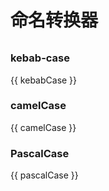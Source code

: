 <script setup>
import { ref, computed } from 'vue';
import { Input as AInput } from 'ant-design-vue';
import 'ant-design-vue/es/input/style';

const variable = ref('');

const kebabCase = computed(() => {
  return variable.value.toLowerCase().split(' ').join('-');
});

const camelCase = computed(() => {
  return variable.value
    .toLowerCase()
    .split(' ')
    .map((v, i) => {
      if (i > 0 && v) {
        return v[0].toUpperCase() + v.slice(1);
      }

      return v;
    })
    .join('');
});

const pascalCase = computed(() => {
  return variable.value
    .toLowerCase()
    .split(' ')
    .map((v) => {
      if (v) {
        return v[0].toUpperCase() + v.slice(1);
      }

      return v;
    })
    .join('');
});
</script>

# 命名转换器

<div style="margin-top: 32px">
  <AInput v-model:value="variable" />
</div>

### kebab-case <Badge type="info" text="短横线" />

{{ kebabCase }}

### camelCase <Badge type="info" text="小驼峰" />

{{ camelCase }}

### PascalCase <Badge type="info" text="大驼峰" />

{{ pascalCase }}
